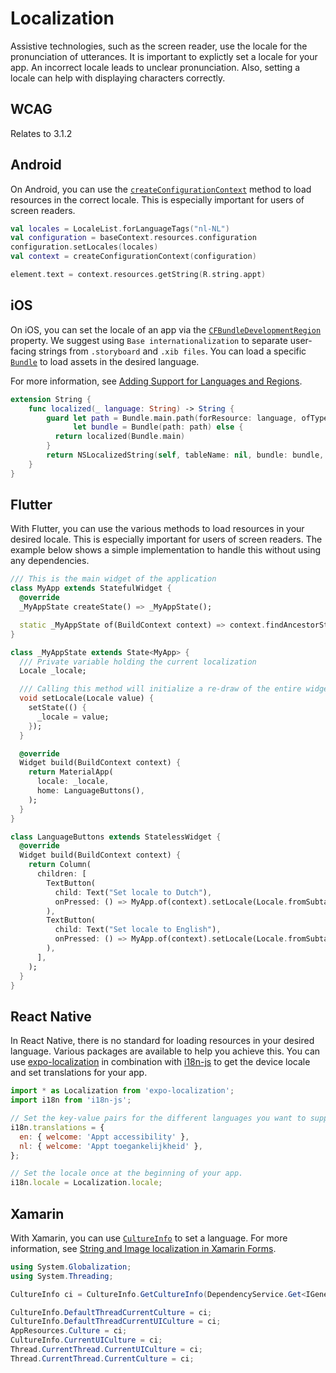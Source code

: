 # Localization

Assistive technologies, such as the screen reader, use the locale for the pronunciation of utterances. It is important to explictly set a locale for your app. An incorrect locale leads to unclear pronunciation. Also, setting a locale can help with displaying characters correctly.

## WCAG

Relates to 3.1.2

## Android

On Android, you can use the [`createConfigurationContext`](https://developer.android.com/reference/android/content/Context#createConfigurationContext(android.content.res.Configuration)) method to load resources in the correct locale. This is especially important for users of screen readers.

```kotlin
val locales = LocaleList.forLanguageTags("nl-NL")
val configuration = baseContext.resources.configuration
configuration.setLocales(locales)
val context = createConfigurationContext(configuration)

element.text = context.resources.getString(R.string.appt)
```

## iOS

On iOS, you can set the locale of an app via the [`CFBundleDevelopmentRegion`](http://cfbundledevelopmentregion) property.  We suggest using `Base internationalization` to separate user-facing strings from `.storyboard` and `.xib files`. You can load a specific [`Bundle`](https://developer.apple.com/documentation/foundation/bundle) to load assets in the desired language.

For more information, see [Adding Support for Languages and Regions](https://developer.apple.com/documentation/xcode/adding-support-for-languages-and-regions).

```swift
extension String {
    func localized(_ language: String) -> String {
        guard let path = Bundle.main.path(forResource: language, ofType: "lproj"),
              let bundle = Bundle(path: path) else {
          return localized(Bundle.main)
        }
        return NSLocalizedString(self, tableName: nil, bundle: bundle, value: "", comment: "")
    }
}
```

## Flutter

With Flutter, you can use the various methods to load resources in your desired locale. This is especially important for users of screen readers. The example below shows a simple implementation to handle this without using any dependencies.

```dart
/// This is the main widget of the application
class MyApp extends StatefulWidget {
  @override
  _MyAppState createState() => _MyAppState();

  static _MyAppState of(BuildContext context) => context.findAncestorStateOfType<_MyAppState>();
}

class _MyAppState extends State<MyApp> {
  /// Private variable holding the current localization
  Locale _locale;

  /// Calling this method will initialize a re-draw of the entire widget tree.
  void setLocale(Locale value) {
    setState(() {
      _locale = value;
    });
  }

  @override
  Widget build(BuildContext context) {
    return MaterialApp(
      locale: _locale,
      home: LanguageButtons(),
    );
  }
}

class LanguageButtons extends StatelessWidget {
  @override
  Widget build(BuildContext context) {
    return Column(
      children: [
        TextButton(
          child: Text("Set locale to Dutch"),
          onPressed: () => MyApp.of(context).setLocale(Locale.fromSubtags(languageCode: 'nl')),
        ),
        TextButton(
          child: Text("Set locale to English"),
          onPressed: () => MyApp.of(context).setLocale(Locale.fromSubtags(languageCode: 'en')),
        ),
      ],
    );
  }
}
```

## React Native

In React Native, there is no standard for loading resources in your desired language. Various packages are available to help you achieve this. You can use [expo-localization](https://docs.expo.dev/versions/latest/sdk/localization) in combination with [i18n-js](https://github.com/fnando/i18n-js) to get the device locale and set translations for your app.

```jsx
import * as Localization from 'expo-localization';
import i18n from 'i18n-js';

// Set the key-value pairs for the different languages you want to support.
i18n.translations = {
  en: { welcome: 'Appt accessibility' },
  nl: { welcome: 'Appt toegankelijkheid' },
};

// Set the locale once at the beginning of your app.
i18n.locale = Localization.locale;
```

## Xamarin

With Xamarin, you can use [`CultureInfo`](https://docs.microsoft.com/en-us/dotnet/api/system.globalization.cultureinfo?view=net-6.0) to set a language. For more information, see [String and Image localization in Xamarin Forms](https://docs.microsoft.com/en-us/xamarin/xamarin-forms/app-fundamentals/localization/text?pivots=windows).

```csharp
using System.Globalization;
using System.Threading;

CultureInfo ci = CultureInfo.GetCultureInfo(DependencyService.Get<IGeneralPreferences>().Language);

CultureInfo.DefaultThreadCurrentCulture = ci;
CultureInfo.DefaultThreadCurrentUICulture = ci;
AppResources.Culture = ci;
CultureInfo.CurrentUICulture = ci;
Thread.CurrentThread.CurrentUICulture = ci;
Thread.CurrentThread.CurrentCulture = ci;
```
